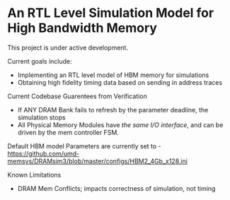 # An RTL Level Simulation Model for High Bandwidth Memory 

This project is under active development. 

Current goals include:
- Implementing an RTL level model of HBM memory for simulations
- Obtaining high fidelity timing data based on sending in address traces

Current Codebase Guarentees from Verification
- If ANY DRAM Bank fails to refresh by the parameter deadline, the simulation stops
- All Physical Memory Modules have *the same I/O interface*, and can be driven by the mem controller FSM.


Default HBM model Parameters are currently set to - https://github.com/umd-memsys/DRAMsim3/blob/master/configs/HBM2_4Gb_x128.ini


Known Limitations
- DRAM Mem Conflicts; impacts correctness of simulation, not timing